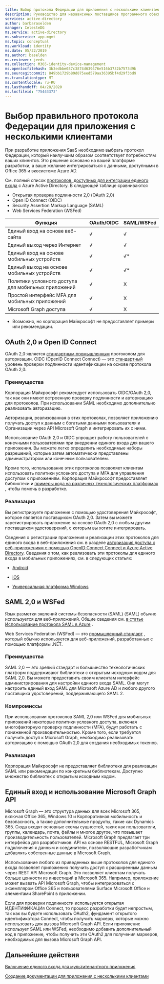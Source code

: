 ```yaml
---
title: Выбор протокола Федерации для приложения с несколькими клиентами
description: Руководство для независимых поставщиков программного обеспечения при интеграции с Azure Active Directory
services: active-directory
author: barbaraselden
manager: CelesteDG
ms.service: active-directory
ms.subservice: app-mgmt
ms.topic: conceptual
ms.workload: identity
ms.date: 05/22/2019
ms.author: baselden
ms.reviewer: jeeds
ms.collection: M365-identity-device-management
ms.openlocfilehash: 3b3edbbe037c3874d639476e516b3732b7573d9b
ms.sourcegitcommit: 849bb1729b89d075eed579aa36395bf4d29f3bd9
ms.translationtype: MT
ms.contentlocale: ru-RU
ms.lasthandoff: 04/28/2020
ms.locfileid: "75443373"
---
```

# <a name="choose-the-right-federation-protocol-for-your-multi-tenant-application"></a>Выбор правильного протокола Федерации для приложения с несколькими клиентами

При разработке приложения SaaS необходимо выбрать протокол Федерации, который наилучшим образом соответствует потребностям ваших клиентов. Это решение основано на вашей платформе разработки, а ваше желание интегрироваться с данными, доступными в Office 365 и экосистеме Azure AD.

См. полный список [протоколов, доступных для интеграции единого входа](what-is-single-sign-on.md) с Azure Active Directory.
В следующей таблице сравниваются 
* Открытая проверка подлинности 2,0 (OAuth 2,0)
* Open ID Connect (OIDC)
* Security Assertion Markup Language (SAML)
* Web Services Federation (WSFed)

| Функция| OAuth/OIDC| SAML/WSFed |
| - |-|-|
| Единый вход на основе веб-сайта| √| √ |
| Единый выход через Интернет| √| √ |
| Единый вход на основе мобильных устройств| √| √* |
| Единый выход на основе мобильных устройств| √| √* |
| Политики условного доступа для мобильных приложений| √| X |
| Простой интерфейс MFA для мобильных приложений| √| X |
| Microsoft Graph доступа| √| X |

* Возможно, но корпорация Майкрософт не предоставляет примеры или рекомендации.

## <a name="oauth-20-and-open-id-connect"></a>OAuth 2,0 и Open ID Connect

OAuth 2,0 является [стандартным промышленным](https://oauth.net/2/) протоколом для авторизации. OIDC (OpenID Connect Connect) — это [стандартный](https://openid.net/connect/) уровень проверки подлинности идентификации на основе протокола OAuth 2,0.

### <a name="benefits"></a>Преимущества

Корпорация Майкрософт рекомендует использовать OIDC/OAuth 2,0, так как они имеют встроенную проверку подлинности и авторизацию для протоколов. При использовании SAML необходимо дополнительно реализовать авторизацию.

Авторизация, реализованная в этих протоколах, позволяет приложению получать доступ к данным с богатыми данными пользователя и Организации через API Microsoft Graph и интегрировать их с ними.

Использование OAuth 2,0 и OIDC упрощает работу пользователей с конечными пользователями при внедрении единого входа для вашего приложения. Вы можете легко определить необходимые наборы разрешений, которые затем автоматически представлены администратором или конечным пользователем.

Кроме того, использование этих протоколов позволяет клиентам использовать политики условного доступа и MFA для управления доступом к приложениям. Корпорация Майкрософт предоставляет библиотеки и [примеры кода на различных технологических платформах](https://github.com/AzureAD/microsoft-authentication-library-for-js/wiki/Samples) , чтобы помочь в разработке.  

### <a name="implementation"></a>Реализация

Вы регистрируете приложение с помощью удостоверения Майкрософт, которое является поставщиком OAuth 2,0. Затем вы можете зарегистрировать приложение на основе OAuth 2,0 с любым другим поставщиком удостоверений, с которым вы хотите интегрировать. 

Сведения о регистрации приложения и реализации этих протоколов для единого входа в веб-приложения см. в разделе [авторизация доступа к веб-приложениям с помощью OpenID Connect Connect и Azure Active Directory](../develop/sample-v2-code.md).  Сведения о том, как реализовать эти протоколы для единого входа в мобильных приложениях, см. в следующих статьях: 

* [Android](../develop/quickstart-v2-android.md)

* [iOS](../develop/quickstart-v2-ios.md)

* [Универсальная платформа Windows](../develop/quickstart-v2-uwp.md)

## <a name="saml-20-and-wsfed"></a>SAML 2,0 и WSFed

Язык разметки зявлений системы безопасности (SAML) (SAML) обычно используется для веб-приложений. Общие сведения см. [в статье Использование протокола SAML в Azure](../develop/active-directory-saml-protocol-reference.md) . 

Web Services Federation (WSFed) — это [промышленный стандарт](https://docs.oasis-open.org/wsfed/federation/v1.2/ws-federation.html) , который обычно используется для веб-приложений, разработанных с помощью платформы .NET.

### <a name="benefits"></a>Преимущества

SAML 2,0 — это зрелый стандарт и большинство технологических платформ поддерживают библиотеки с открытым исходным кодом для SAML 2,0. Вы можете предоставить своим клиентам интерфейс администрирования для настройки единого входа SAML. Они могут настроить единый вход SAML для Microsoft Azure AD и любого другого поставщика удостоверений, поддерживающего SAML 2.

### <a name="trade-offs"></a>Компромиссы

При использовании протоколов SAML 2,0 или WSFed для мобильных приложений некоторые политики условного доступа, включая многофакторную проверку подлинности (MFA), будут работать с пониженной производительностью. Кроме того, если требуется получить доступ к Microsoft Graph, необходимо реализовать авторизацию с помощью OAuth 2,0 для создания необходимых токенов. 

### <a name="implementation"></a>Реализация

Корпорация Майкрософт не предоставляет библиотеки для реализации SAML или рекомендации по конкретным библиотекам. Доступно множество библиотек с открытым исходным кодом.

## <a name="sso-and-using-microsoft-graph-rest-api"></a>Единый вход и использование Microsoft Graph API 

Microsoft Graph — это структура данных для всех Microsoft 365, включая Office 365, Windows 10 и Корпоративная мобильность и безопасность, а также дополнительные продукты, такие как Dynamics 365. Сюда входят основные схемы сущностей, таких как пользователи, группы, календарь, почта, файлы и многое другое, что повышает производительность пользователей. Microsoft Graph предлагает три интерфейса для разработчиков: API на основе RESTFUL, Microsoft Graph подключения к данным и соединители, позволяющие разработчикам добавлять собственные данные в Microsoft Graph.  

Использование любого из приведенных выше протоколов для единого входа позволяет приложению получить доступ к расширенным данным через REST API Microsoft Graph. Это позволяет клиентам получать больше ценности из инвестиций в Microsoft 365. Например, приложение может вызвать API Microsoft Graph, чтобы интегрироваться с экземпляром Office 365 и пользователями Surface Microsoft Office и элементами SharePoint в приложении. 

Если для проверки подлинности используется открытая ИДЕНТИФИКАЦИя Connect, то процесс разработки будет непростым, так как вы будете использовать OAuth2, фундамент открытого идентификатора Connect, чтобы получить маркеры, которые можно использовать для вызова Microsoft Graph API. Если приложение использует SAML или WSFed, необходимо добавить дополнительный код в приложение, чтобы получить эти OAuth2 для получения маркеров, необходимых для вызова Microsoft Graph API. 

## <a name="next-steps"></a>Дальнейшие действия

[Включение единого входа для мультитенантного приложения](isv-sso-content.md)

[Создание документации для приложения с несколькими клиентами](isv-create-sso-documentation.md)
